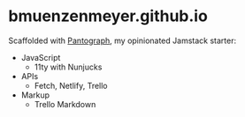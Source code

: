 # bmuenzenmeyer.github.io

Scaffolded with [Pantograph](https://github.com/bmuenzenmeyer/pantograph), my opinionated Jamstack starter:

- JavaScript
  - 11ty with Nunjucks
- APIs
  - Fetch, Netlify, Trello
- Markup
  - Trello Markdown
